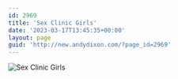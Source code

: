 ```yaml
---
id: 2969
title: 'Sex Clinic Girls'
date: '2023-03-17T13:45:35+00:00'
layout: page
guid: 'http://new.andydixon.com/?page_id=2969'
---
```


![Sex Clinic Girls](https://i0.wp.com/assets.g8x2.ldn.idrivee2-23.com/posters/Sex%20Clinic%20Girls%2001.jpg?w=1200&ssl=1 "Sex Clinic Girls")